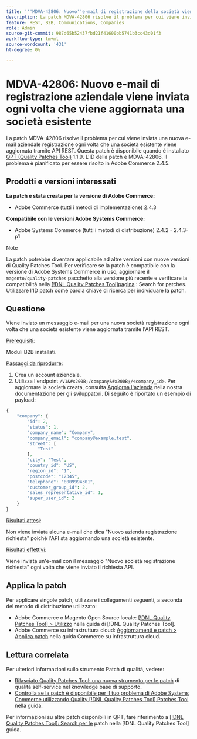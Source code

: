```yaml
---
title: '''MDVA-42806: Nuovo''e-mail di registrazione della società viene inviata ogni volta che viene aggiornata la società esistente'''
description: La patch MDVA-42806 risolve il problema per cui viene inviata una nuova e-mail aziendale registrazione ogni volta che una società esistente viene aggiornata tramite API REST. Questa patch è disponibile quando è installato [Quality Patches Tool (QPT)](https://experienceleague.adobe.com/it/docs/commerce-knowledge-base/kb/announcements/commerce-announcements/magento-quality-patches-released-new-tool-to-self-serve-quality-patches) 1.1.9. L'ID della patch è MDVA-42806. Si prega di notare che il problema è pianificato per essere risolto in Adobe Systems Commerce 2.4.5.
feature: REST, B2B, Communications, Companies
role: Admin
source-git-commit: 987d65b52437fbd21f41600bb5741b3cc43d01f3
workflow-type: tm+mt
source-wordcount: '431'
ht-degree: 0%

---
```


# MDVA-42806: Nuovo e-mail di registrazione aziendale viene inviata ogni volta che viene aggiornata una società esistente

La patch MDVA-42806 risolve il problema per cui viene inviata una nuova e-mail aziendale registrazione ogni volta che una società esistente viene aggiornata tramite API REST. Questa patch è disponibile quando è installato [QPT (Quality Patches Tool)](https://experienceleague.adobe.com/it/docs/commerce-knowledge-base/kb/announcements/commerce-announcements/magento-quality-patches-released-new-tool-to-self-serve-quality-patches) 1.1.9. L&#39;ID della patch è MDVA-42806. Il problema è pianificato per essere risolto in Adobe Commerce 2.4.5.

## Prodotti e versioni interessati

**La patch è stata creata per la versione di Adobe Commerce:**

* Adobe Commerce (tutti i metodi di implementazione) 2.4.3

**Compatibile con le versioni Adobe Systems Commerce:**

* Adobe Systems Commerce (tutti i metodi di distribuzione) 2.4.2 - 2.4.3-p1

>[!NOTE]
>
>La patch potrebbe diventare applicabile ad altre versioni con nuove versioni di Quality Patches Tool. Per verificare se la patch è compatibile con la versione di Adobe Systems Commerce in uso, aggiornare il `magento/quality-patches` pacchetto alla versione più recente e verificare la compatibilità nella [[!DNL Quality Patches Tool]pagina](https://experienceleague.adobe.com/it/docs/commerce-knowledge-base/kb/announcements/commerce-announcements/magento-quality-patches-released-new-tool-to-self-serve-quality-patches) : Search for patches. Utilizzare l&#39;ID patch come parola chiave di ricerca per individuare la patch.

## Questione

Viene inviato un messaggio e-mail per una nuova società registrazione ogni volta che una società esistente viene aggiornata tramite l&#39;API REST.

<u>Prerequisiti</u>:

Moduli B2B installati.

<u>Passaggi da riprodurre</u>:

1. Crea un account aziendale.
1. Utilizza l&#39;endpoint `/V1&#x200B;/company&#x200B;/<company_id>`. Per aggiornare la società creata, consulta [Aggiorna l&#39;azienda](https://developer.adobe.com/commerce/webapi/rest/b2b/company-object/#update-the-company) nella nostra documentazione per gli sviluppatori. Di seguito è riportato un esempio di payload:

```php
{
    "company": {
        "id": 2,
        "status": 1,
        "company_name": "Company",
        "company_email": "company@example.test",
        "street": [
            "Test"
        ],
        "city": "Test",
        "country_id": "US",
        "region_id": "1",
        "postcode": "12345",
        "telephone": "8009994301",
        "customer_group_id": 2,
        "sales_representative_id": 1,
        "super_user_id": 2
    }
}
```

<u>Risultati attesi</u>:

Non viene inviata alcuna e-mail che dica &quot;Nuovo azienda registrazione richiesta&quot; poiché l&#39;API sta aggiornando una società esistente.

<u>Risultati effettivi</u>:

Viene inviata un&#39;e-mail con il messaggio &quot;Nuovo società registrazione richiesta&quot; ogni volta che viene inviato il richiesta API.

## Applica la patch

Per applicare singole patch, utilizzare i collegamenti seguenti, a seconda del metodo di distribuzione utilizzato:

* Adobe Commerce o Magento Open Source locale: [[!DNL Quality Patches Tool] > Utilizzo](/help/tools/quality-patches-tool/usage.md) nella guida di [!DNL Quality Patches Tool].
* Adobe Commerce su infrastruttura cloud: [Aggiornamenti e patch > Applica patch](https://experienceleague.adobe.com/docs/commerce-cloud-service/user-guide/develop/upgrade/apply-patches.html?lang=it) nella guida Commerce su infrastruttura cloud.

## Lettura correlata

Per ulteriori informazioni sullo strumento Patch di qualità, vedere:

* [Rilasciato Quality Patches Tool: una nuova strumento per le patch](https://experienceleague.adobe.com/it/docs/commerce-knowledge-base/kb/announcements/commerce-announcements/magento-quality-patches-released-new-tool-to-self-serve-quality-patches) di qualità self-service nel knowledge base di supporto.
* [Controlla se la patch è disponibile per il tuo problema di Adobe Systems Commerce utilizzando Quality [!DNL Quality Patches Tool] Patches Tool](/help/tools/quality-patches-tool/patches-available-in-qpt/check-patch-for-magento-issue-with-magento-quality-patches.md) nella guida.

Per informazioni su altre patch disponibili in QPT, fare riferimento a [[!DNL Quality Patches Tool]: Search per le](https://experienceleague.adobe.com/tools/commerce-quality-patches/index.html?lang=it) patch nella [!DNL Quality Patches Tool] guida.
